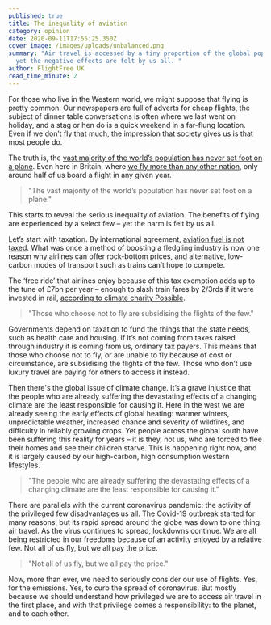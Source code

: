 ```yaml
---
published: true
title: The inequality of aviation
category: opinion
date: 2020-09-11T17:55:25.350Z
cover_image: /images/uploads/unbalanced.png
summary: "Air travel is accessed by a tiny proportion of the global population –
  yet the negative effects are felt by us all. "
author: FlightFree UK
read_time_minute: 2
---
```

For those who live in the Western world, we might suppose that flying is pretty common. Our newspapers are full of adverts for cheap flights, the subject of dinner table conversations is often where we last went on holiday, and a stag or hen do is a quick weekend in a far-flung location. Even if we don’t fly that much, the impression that society gives us is that most people do.

The truth is, the [vast majority of the world’s population has never set foot on a plane](http://www.worldwatch.org/node/4346). Even here in Britain, where [we fly more than any other nation](https://www.independent.co.uk/travel/news-and-advice/british-travellers-iata-world-air-transport-statistics-a9029366.html), only around half of us board a flight in any given year.

> "The vast majority of the world’s population has never set foot on a plane."

This starts to reveal the serious inequality of aviation. The benefits of flying are experienced by a select few – yet the harm is felt by us all.

Let’s start with taxation. By international agreement, [aviation fuel is not taxed](https://theconversation.com/its-time-to-wake-up-to-the-devastating-impact-flying-has-on-the-environment-70953). What was once a method of boosting a fledgling industry is now one reason why airlines can offer rock-bottom prices, and alternative, low-carbon modes of transport such as trains can’t hope to compete.

The ‘free ride’ that airlines enjoy because of this tax exemption adds up to the tune of £7bn per year – enough to slash train fares by 2/3rds if it were invested in rail, [according to climate charity Possible](https://twitter.com/FlightFree2020/status/1273882897427116035?s=20).

> "Those who choose not to fly are subsidising the flights of the few."

Governments depend on taxation to fund the things that the state needs, such as health care and housing. If it’s not coming from taxes raised through industry it is coming from us, ordinary tax payers. This means that those who choose not to fly, or are unable to fly because of cost or circumstance, are subsidising the flights of the few. Those who don’t use luxury travel are paying for others to access it instead.

Then there's the global issue of climate change. It’s a grave injustice that the people who are already suffering the devastating effects of a changing climate are the least responsible for causing it. Here in the west we are already seeing the early effects of global heating: warmer winters, unpredictable weather, increased chance and severity of wildfires, and difficulty in reliably growing crops. Yet people across the global south have been suffering this reality for years – it is they, not us, who are forced to flee their homes and see their children starve. This is happening right now, and it is largely caused by our high-carbon, high consumption western lifestyles.

> "The people who are already suffering the devastating effects of a changing climate are the least responsible for causing it."

There are parallels with the current coronavirus pandemic: the activity of the privileged few disadvantages us all. The Covid-19 outbreak started for many reasons, but its rapid spread around the globe was down to one thing: air travel. As the virus continues to spread, lockdowns continue. We are all being restricted in our freedoms because of an activity enjoyed by a relative few. Not all of us fly, but we all pay the price. 

> "Not all of us fly, but we all pay the price." 

Now, more than ever, we need to seriously consider our use of flights. Yes, for the emissions. Yes, to curb the spread of coronavirus. But mostly because we should understand how privileged we are to access air travel in the first place, and with that privilege comes a responsibility: to the planet, and to each other.